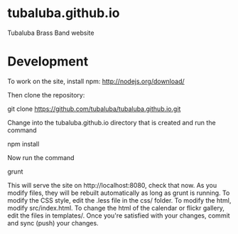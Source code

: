 tubaluba.github.io
==================

Tubaluba Brass Band website

Development
===========

To work on the site, install npm:
http://nodejs.org/download/

Then clone the repository:

git clone https://github.com/tubaluba/tubaluba.github.io.git

Change into the tubaluba.github.io directory that is created and run the command

npm install

Now run the command

grunt

This will serve the site on http://localhost:8080, check that now. As you modify files, they will be rebuilt automatically as long as grunt is running. To modify the CSS style, edit the .less file in the css/ folder.  To modify the html, modify src/index.html. To change the html of the calendar or flickr gallery, edit the files in templates/.  Once you're satisfied with your changes, commit and sync (push) your changes.


